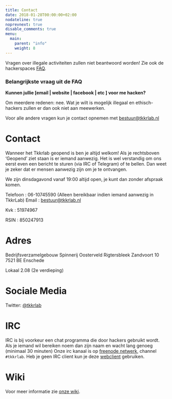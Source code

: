 ```yaml
---
title: Contact
date: 2018-01-28T00:00:00+02:00
nodateline: true
noprevnext: true
disable_comments: true
menu:
  main:
    parent: "info"
    weight: 8
---
```


Vragen over illegale activiteiten zullen niet beantwoord worden! Zie ook de hackerspaces [FAQ](https://hackerspaces.nl/faq/).

### Belangrijkste vraag uit de FAQ

**Kunnen jullie [email | website | facebook | etc ] voor me hacken?**

Om meerdere redenen: nee. Wat je wilt is mogelijk illegaal en ethisch-hackers zullen er dan ook niet aan meewerken.

Voor alle andere vragen kun je contact opnemen met <bestuur@tkkrlab.nl>

# Contact
	
Wanneer het Tkkrlab geopend is ben je altijd welkom! Als je rechtsboven ‘Geopend’ ziet staan is er iemand aanwezig. Het is wel verstandig om ons eerst even een bericht te sturen (via IRC of Telegram) of te bellen. Dan weet je zeker dat er mensen aanwezig zijn om je te ontvangen.
 
We zijn dinsdagavond vanaf 19:00 altijd open, je kunt dan zonder afspraak komen.
 
Telefoon : 06-10745590 (Alleen bereikbaar indien iemand aanwezig in TkkrLab) 
Email : <bestuur@tkkrlab.nl>

Kvk : 51974967

RSIN : 850247913

# Adres
Bedrijfsverzamelgebouw Spinnerij Oosterveld
Rigtersbleek Zandvoort 10
7521 BE Enschede

Lokaal 2.08 (2e verdieping)

# Sociale Media
Twitter: [@tkkrlab](https://twitter.com/tkkrlab)

# IRC
IRC is bij voorkeur een chat programma die door hackers gebruikt wordt.
Als je iemand wil bereiken noem dan zijn naam en wacht lang genoeg (minimaal 30 minuten)
Onze irc kanaal is op [freenode netwerk](irc://freenode.net/tkkrlab), channel ```#tkkrlab```.
Heb je geen IRC client kun je deze [webclient](http://webchat.freenode.net/?randomnick=1&channels=%23tkkrlab&uio=d4) gebruiken.

# Wiki
Voor meer informatie zie [onze wiki](https://tkkrlab.nl/w/index.php/Communication).
